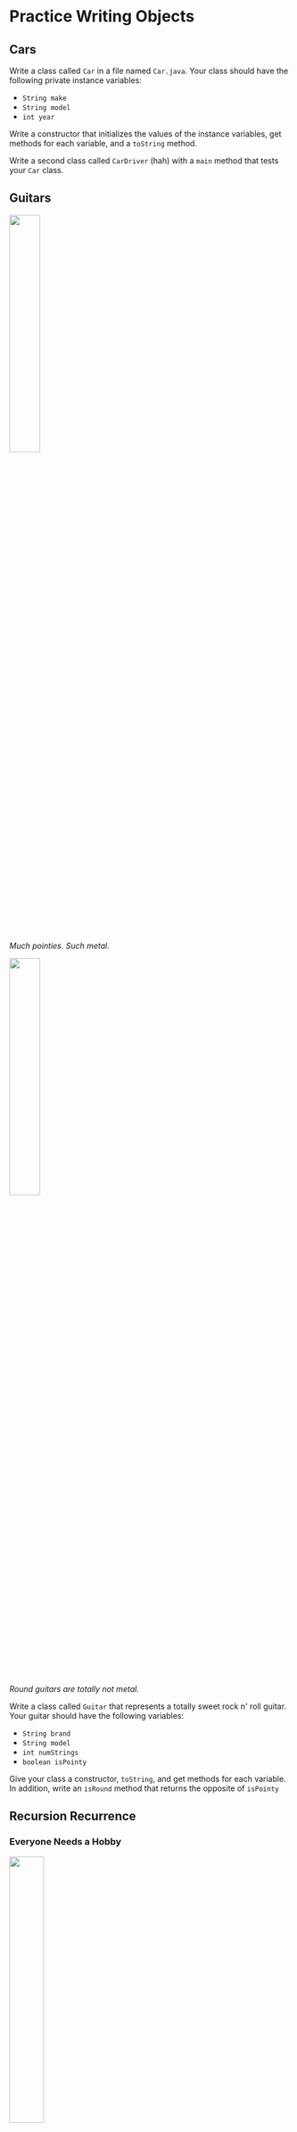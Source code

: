 # Practice Writing Objects

## Cars

Write a class called `Car` in a file named `Car.java`. Your class should have the following private instance variables:

- `String make`
- `String model`
- `int year`

Write a constructor that initializes the values of the instance variables, get methods for each variable, and a `toString` method.

Write a second class called `CarDriver` (hah) with a `main` method that tests your `Car` class.

## Guitars

<img src="http://getbusyyall.files.wordpress.com/2011/09/pointy-guitar.jpg" width="33%" />

*Much pointies. Such metal.*

<img src="https://www.dreamguitars.com/shop/media/catalog/product/cache/1/thumbnail/9df78eab33525d08d6e5fb8d27136e95/1/9/1990s-klein-electric-066-1.jpg" width="33%" />

*Round guitars are totally not metal.*

Write a class called `Guitar` that represents a totally sweet rock n' roll guitar. Your guitar should have the following variables:

- `String brand`
- `String model`
- `int numStrings`
- `boolean isPointy`

Give your class a constructor, `toString`, and get methods for each variable. In addition, write an `isRound` method that returns the opposite of `isPointy`

## Recursion Recurrence

### Everyone Needs a Hobby

<img src="https://upload.wikimedia.org/wikipedia/commons/4/41/White_Temple_ziggurat_in_Uruk.jpg" width="35%" />

*The Anu ziggurat was built by the ancient Sumerians at the city of Uruk in approximately 4000 BCE.*

One of my favorite activities is building stone ziggurats in my backyard. To build an *n*-level ziggurat, I first lay down an *n* x *n* square of stones for the first level, then an (*n* - 1) x (*n* - 1) square of stones for the second level, and so forth, until I finally place a single stone on the top.

Write a **recursive function** called `public static int stones` that takes a positive integer *n* as input and calculates the total number of stones in an *n*-level ziggurat. For example, a four-level structure has

4<sup>2</sup> + 3<sup>2</sup> + 2<sup>2</sup> + 1 = 30

total stones.

Tip:

The recursive relationship is

```
stones(n) = n * n + stones(n - 1)
```

Think about the base case: What value of *n* allows you to return immediately without doing any recursive work?


## Mutant Bunnies

A group of *n* bunnies are standing in a line. The bunnies at odd-numbered positions have the standard two ears, but the bunnies standing at even-numbered positions are **mutated** and have ***three*** ears.

Write a **recursive function** called `public static int ears` to calculate the total number of ears in a line of *n* bunnies.

The base case is one bunny having the conventional two ears. The recursive case has the general form:

```
ears(n) = ears for the Nth bunny + ears(n - 1)
```

That is, the total number of ears for the line of *n* bunnies is the number of ears on bunny *n* plus the total ears of the remaining *n - 1* bunnies. The number of ears for bunny *n* is either two or three, depending on whether *n* is even or odd.
